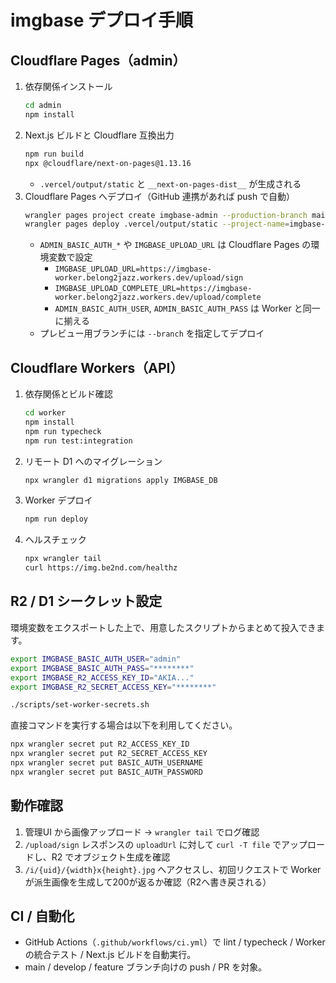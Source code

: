 # imgbase デプロイ手順

## Cloudflare Pages（admin）
1. 依存関係インストール
   ```bash
   cd admin
   npm install
   ```
2. Next.js ビルドと Cloudflare 互換出力
   ```bash
   npm run build
   npx @cloudflare/next-on-pages@1.13.16
   ```
   - `.vercel/output/static` と `__next-on-pages-dist__` が生成される
3. Cloudflare Pages へデプロイ（GitHub 連携があれば push で自動）
   ```bash
   wrangler pages project create imgbase-admin --production-branch main   # 初回のみ
   wrangler pages deploy .vercel/output/static --project-name=imgbase-admin --commit-dirty=true
   ```
   - `ADMIN_BASIC_AUTH_*` や `IMGBASE_UPLOAD_URL` は Cloudflare Pages の環境変数で設定
      - `IMGBASE_UPLOAD_URL=https://imgbase-worker.belong2jazz.workers.dev/upload/sign`
      - `IMGBASE_UPLOAD_COMPLETE_URL=https://imgbase-worker.belong2jazz.workers.dev/upload/complete`
      - `ADMIN_BASIC_AUTH_USER`, `ADMIN_BASIC_AUTH_PASS` は Worker と同一に揃える
   - プレビュー用ブランチには `--branch` を指定してデプロイ

## Cloudflare Workers（API）
1. 依存関係とビルド確認
   ```bash
   cd worker
   npm install
   npm run typecheck
   npm run test:integration
   ```
2. リモート D1 へのマイグレーション
   ```bash
   npx wrangler d1 migrations apply IMGBASE_DB
   ```
3. Worker デプロイ
   ```bash
   npm run deploy
   ```
4. ヘルスチェック
   ```bash
   npx wrangler tail
   curl https://img.be2nd.com/healthz
   ```

## R2 / D1 シークレット設定
環境変数をエクスポートした上で、用意したスクリプトからまとめて投入できます。

```bash
export IMGBASE_BASIC_AUTH_USER="admin"
export IMGBASE_BASIC_AUTH_PASS="********"
export IMGBASE_R2_ACCESS_KEY_ID="AKIA..."
export IMGBASE_R2_SECRET_ACCESS_KEY="********"

./scripts/set-worker-secrets.sh
```

直接コマンドを実行する場合は以下を利用してください。

```bash
npx wrangler secret put R2_ACCESS_KEY_ID
npx wrangler secret put R2_SECRET_ACCESS_KEY
npx wrangler secret put BASIC_AUTH_USERNAME
npx wrangler secret put BASIC_AUTH_PASSWORD
```

## 動作確認
1. 管理UI から画像アップロード → `wrangler tail` でログ確認
2. `/upload/sign` レスポンスの `uploadUrl` に対して `curl -T file` でアップロードし、R2 でオブジェクト生成を確認
3. `/i/{uid}/{width}x{height}.jpg` へアクセスし、初回リクエストで Worker が派生画像を生成して200が返るか確認（R2へ書き戻される）

## CI / 自動化
- GitHub Actions（`.github/workflows/ci.yml`）で lint / typecheck / Worker の統合テスト / Next.js ビルドを自動実行。
- main / develop / feature ブランチ向けの push / PR を対象。
